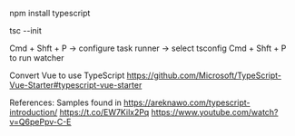 npm install typescript

tsc --init

Cmd + Shft + P -> configure task runner -> select tsconfig
Cmd + Shft + P to run watcher

Convert Vue to use TypeScript
https://github.com/Microsoft/TypeScript-Vue-Starter#typescript-vue-starter


References:
Samples found in https://areknawo.com/typescript-introduction/
https://t.co/EW7Kilx2Pq
https://www.youtube.com/watch?v=Q6pePpv-C-E

